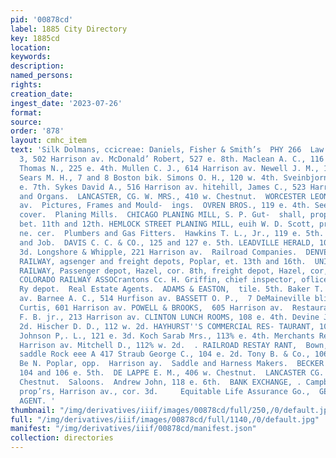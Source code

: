 ```yaml
---
pid: '00878cd'
label: 1885 City Directory
key: 1885cd
location: 
keywords: 
description: 
named_persons: 
rights: 
creation_date: 
ingest_date: '2023-07-26'
format: 
source: 
order: '878'
layout: cmhc_item
text: 'Silk Dolmans, ccicreae: Daniels, Fisher & Smith’s  PHY 266  Law John, 2 and
  3, 502 Harrison av. McDonald’ Robert, 527 e. 8th. Maclean A. C., 116 w. 4th. Metcalfe
  Thomas N., 225 e. 4th. Mullen C. J., 614 Harrison av. Newell J. M., 114 e. 5th.
  Sears M. H., 7 and 8 Boston bik. Simons O. H., 120 w. 4th. Sveinbjornson A., 206
  e. 7th. Sykes David A., 516 Harrison av. hitehill, James C., 523 Harrison av.  Pianos
  and Organs.  LANCASTER, CG. W. MRS., 410 w. Chestnut.  WORCESTER LEONARD, 606 Harrison
  av.  Pictures, Frames and Mould-  ings.  OVREN BROS., 119 e. 4th. See adv’t front
  cover.  Planing Mills.  CHICAGO PLANING MILL, S. P. Gut-  shall, prop’r, Poplar,
  bet. 11th and 12th. HEMLOCK STREET PLANING MILL, euih W. D. Scott, prop’r, Hemiock,
  ne. cer.  Plumbers and Gas Fitters.  Hawkins T. L., Jr., 119 e. 5th.  Printers—Book
  and Job.  DAVIS C. C. & CO., 125 and 127 e. 5th. LEADVILLE HERALD, 108 and 110 e.
  3d. Longshore & Whipple, 221 Harrison av.  Railroad Companies.  DENVER & RIO CRANDE
  RAILWAY, agsenger and freight depots, Poplar, et. 13th and 16th.  UNION PACIFIC
  RAILWAY, Passenger depot, Hazel, cor. 8th, freight depot, Hazel, cor, 10th.  WESTERN
  COLORADO RAILWAY ASSOCrantons Cc. H. Griffin, chief inspector, oflice, D. & R. G.
  Ry depot.  Real Estate Agents.  ADAMS & EASTON,  tile. 5th. Baker T. H., 514 Harrison
  av. Barnee A. C., 514 Hurfison av. BASSETT O. P.,  7 DeMaineville bli. Killam &
  Curtis, 601 Harrison av. POWELL & BROOKS,  605 Harrison av.  Restaurants.  Andrus
  F. B. jr., 213 Harrison av. CLINTON LUNCH ROOMS, 108 e. 4th. Devine John, 112 e.
  2d. Hischer D. D., 112 w. 2d. HAYHURST''S COMMERCIAL RES- TAURANT, 106 e. 2d. _
  Johnson P,. L., 121 e. 3d. Koch Sarab Mrs., 113% e. 4th. Merchants Restaurant, 217
  Harrison av. Mitchell D., 112% w. 2d.  . RAILROAD RESTAY RANT,  Bown, & R, G. ep
  saddle Rock eee A 417 Straub George C., 104 e. 2d. Tony B. & Co., 106 w. 2d.  ou
  Be N. Poplar, opp.  Harrison ay.  Saddle and Harness Makers.  BECKER & LEONARD,
  104 and 106 e. 5th.  DE LAPPE E. M., 406 w. Chestnut.  LANCASTER CG. W., 412 w.
  Chestnut.  Saloons.  Andrew John, 118 e. 6th.  BANK EXCHANGE, . Campbell & Syicett,
  prop’rs, Harrison av., cor. 3d.     Equitable Life Assurance Go.,  GEO. 0. KEELER,
  AGENT. '
thumbnail: "/img/derivatives/iiif/images/00878cd/full/250,/0/default.jpg"
full: "/img/derivatives/iiif/images/00878cd/full/1140,/0/default.jpg"
manifest: "/img/derivatives/iiif/00878cd/manifest.json"
collection: directories
---
```

